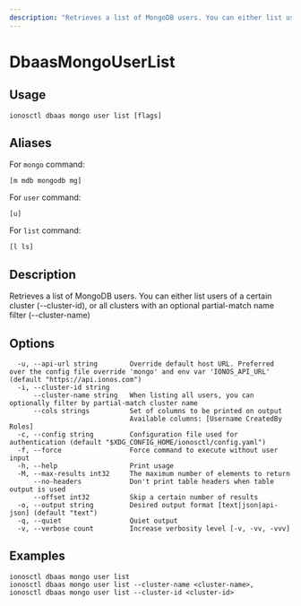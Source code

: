 ```yaml
---
description: "Retrieves a list of MongoDB users. You can either list users of a certain cluster (--cluster-id), or all clusters with an optional partial-match name filter (--cluster-name)"
---
```


# DbaasMongoUserList

## Usage

```text
ionosctl dbaas mongo user list [flags]
```

## Aliases

For `mongo` command:

```text
[m mdb mongodb mg]
```

For `user` command:

```text
[u]
```

For `list` command:

```text
[l ls]
```

## Description

Retrieves a list of MongoDB users. You can either list users of a certain cluster (--cluster-id), or all clusters with an optional partial-match name filter (--cluster-name)

## Options

```text
  -u, --api-url string        Override default host URL. Preferred over the config file override 'mongo' and env var 'IONOS_API_URL' (default "https://api.ionos.com")
  -i, --cluster-id string     
      --cluster-name string   When listing all users, you can optionally filter by partial-match cluster name
      --cols strings          Set of columns to be printed on output 
                              Available columns: [Username CreatedBy Roles]
  -c, --config string         Configuration file used for authentication (default "$XDG_CONFIG_HOME/ionosctl/config.yaml")
  -f, --force                 Force command to execute without user input
  -h, --help                  Print usage
  -M, --max-results int32     The maximum number of elements to return
      --no-headers            Don't print table headers when table output is used
      --offset int32          Skip a certain number of results
  -o, --output string         Desired output format [text|json|api-json] (default "text")
  -q, --quiet                 Quiet output
  -v, --verbose count         Increase verbosity level [-v, -vv, -vvv]
```

## Examples

```text
ionosctl dbaas mongo user list
ionosctl dbaas mongo user list --cluster-name <cluster-name>,
ionosctl dbaas mongo user list --cluster-id <cluster-id>
```

